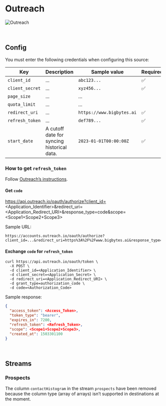 # Outreach

![Outreach](https://lever-client-logos.s3.amazonaws.com/a8587b80-ef40-42f9-bc60-90ed6d34321d-1533317789481.png)

<br />

## Config

You must enter the following credentials when configuring this source:

| Key | Description | Sample value | Required |
| --- | --- | --- | --- |
| `client_id` | ... | `abc123...` | ✅ |
| `client_secret` | ... | `xyz456...` | ✅ |
| `page_size` | ... | ... |   |
| `quota_limit` | ... | ... |   |
| `redirect_uri` | ... | `https://www.bigbytes.ai` | ✅ |
| `refresh_token` | ... | `def789...` | ✅ |
| `start_date` | A cutoff date for syncing historical data. | `2023-01-01T00:00:00Z` | ✅ |

### How to get `refresh_token`

Follow [Outreach’s instructions](https://api.outreach.io/api/v2/docs).

#### Get `code`

https://api.outreach.io/oauth/authorize?client_id=<Application_Identifier>&redirect_uri=<Application_Redirect_URI>&response_type=code&scope=<Scope1+Scope2+Scope3>

Sample URL:

```
https://accounts.outreach.io/oauth/authorize?client_id=...&redirect_uri=https%3A%2F%2Fwww.bigbytes.ai&response_type=code&scope=accounts.read+calls.read+duties.read+events.read+mailboxes.read+mailings.read+opportunities.read+personas.read+prospects.read+sequences.read+stages.read+tasks.read+teams.read+users.read
```

#### Exchange `code` for `refresh_token`

```curl
curl https://api.outreach.io/oauth/token \
  -X POST \
  -d client_id=<Application_Identifier> \
  -d client_secret=<Application_Secret> \
  -d redirect_uri=<Application_Redirect_URI> \
  -d grant_type=authorization_code \
  -d code=<Authorization_Code>
```

Sample response:
```json
{
  "access_token": <Access_Token>,
  "token_type": "bearer",
  "expires_in": 7200,
  "refresh_token": <Refresh_Token>,
  "scope": <Scope1+Scope2+Scope3>,
  "created_at": 1503301100
}
```

<br />

## Streams

### Prospects

The column `contactHistogram` in the stream `prospects` have been removed because the
column type (array of arrays) isn’t supported in destinations at the moment.

<br />
